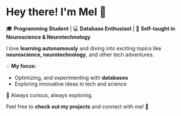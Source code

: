 # Hey there! I'm Mel 👋

🎓 **Programming Student** | 💻 **Database Enthusiast** | 🧠 **Self-taught in Neuroscience & Neurotechnology**

I love **learning autonomously** and diving into exciting topics like **neuroscience, neurotechnology**, and other tech adventures.  

💡 **My focus:**  
- Optimizing, and experimenting with **databases**  
- Exploring innovative ideas in tech and science   

🚀 Always curious, always exploring.  

Feel free to **check out my projects** and connect with me! 🌟
